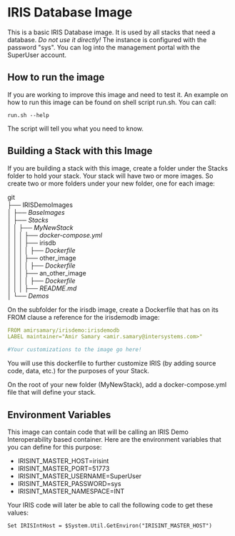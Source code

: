 # IRIS Database Image

This is a basic IRIS Database image. It is used by all stacks that need a database. *Do not use it directly!* The instance is configured with the password "sys". You can log into the management portal with the SuperUser account. 

## How to run the image

If you are working to improve this image and need to test it. An example on how to run this image can be found on shell script run.sh. You can call:

``` shell
run.sh --help
```

The script will tell you what you need to know.

## Building a Stack with this Image

If you are building a stack with this image, create a folder under the Stacks folder to hold your stack. Your stack will have two or more images. So create two or more folders under your new folder, one for each image:

git  
├── IRISDemoImages  
│   ├── *BaseImages*  
│   ├── *Stacks*  
│   │   ├── _*MyNewStack*_  
│   │   │   ├── _docker-compose.yml_  
│   │   │   ├── irisdb  
│   │   │   │   ├── _Dockerfile_  
│   │   │   ├── other_image  
│   │   │   │   ├── _Dockerfile_  
│   │   │   ├── an_other_image  
│   │   │   │   ├── _Dockerfile_  
│   │   │   ├── _README.md_  
│   └── *Demos*  

On the subfolder for the irisdb image, create a Dockerfile that has on its FROM clause a reference for the irisdemodb image:

``` yaml
FROM amirsamary/irisdemo:irisdemodb
LABEL maintainer="Amir Samary <amir.samary@intersystems.com>"

#Your customizations to the image go here!
```

You will use this dockerfile to further customize IRIS (by adding source code, data, etc.) for the purposes of your Stack. 

On the root of your new folder (MyNewStack), add a docker-compose.yml file that will define your stack.

## Environment Variables

This image can contain code that will be calling an IRIS Demo Interoperability based container. Here are the environment variables that you can define for this purpose:

* IRISINT_MASTER_HOST=irisint 
* IRISINT_MASTER_PORT=51773
* IRISINT_MASTER_USERNAME=SuperUser 
* IRISINT_MASTER_PASSWORD=sys
* IRISINT_MASTER_NAMESPACE=INT

 Your IRIS code will later be able to call the following code to get these values:

``` asp
Set IRISIntHost = $System.Util.GetEnviron("IRISINT_MASTER_HOST")
```